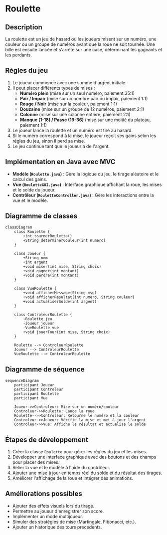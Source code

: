 # Roulette

## Description
La roulette est un jeu de hasard où les joueurs misent sur un numéro, une couleur ou un groupe de numéros avant que la roue ne soit tournée. Une bille est ensuite lancée et s'arrête sur une case, déterminant les gagnants et les perdants.

## Règles du jeu
1. Le joueur commence avec une somme d'argent initiale.
2. Il peut placer différents types de mises :
    - **Numéro plein** (mise sur un seul numéro, paiement 35:1)
    - **Pair / Impair** (mise sur un nombre pair ou impair, paiement 1:1)
    - **Rouge / Noir** (mise sur la couleur, paiement 1:1)
    - **Douzaine** (mise sur un groupe de 12 numéros, paiement 2:1)
    - **Colonne** (mise sur une colonne entière, paiement 2:1)
    - **Manque (1-18) / Passe (19-36)** (mise sur une moitié du plateau, paiement 1:1)
3. Le joueur lance la roulette et un numéro est tiré au hasard.
4. Si le numéro correspond à la mise, le joueur reçoit ses gains selon les règles du jeu, sinon il perd sa mise.
5. Le jeu continue tant que le joueur a de l'argent.

## Implémentation en Java avec MVC
- **Modèle (`Roulette.java`)** : Gère la logique du jeu, le tirage aléatoire et le calcul des gains.
- **Vue (`RouletteGUI.java`)** : Interface graphique affichant la roue, les mises et le solde du joueur.
- **Contrôleur (`RouletteController.java`)** : Gère les interactions entre la vue et le modèle.

## Diagramme de classes
```mermaid
classDiagram
    class Roulette {
        +int tournerRoulette()
        +String determinerCouleur(int numero)
    }
    
    class Joueur {
        +String nom
        +int argent
        +void miser(int mise, String choix)
        +void gagner(int montant)
        +void perdre(int montant)
    }

    class VueRoulette {
        +void afficherMessage(String msg)
        +void afficherResultat(int numero, String couleur)
        +void actualiserSolde(int argent)
    }

    class ControleurRoulette {
        -Roulette jeu
        -Joueur joueur
        -VueRoulette vue
        +void jouerTour(int mise, String choix)
    }

    Roulette --> ControleurRoulette
    Joueur --> ControleurRoulette
    VueRoulette --> ControleurRoulette
```

## Diagramme de séquence
```mermaid
sequenceDiagram
    participant Joueur
    participant Controleur
    participant Roulette
    participant Vue

    Joueur->>Controleur: Mise sur un numéro/couleur
    Controleur->>Roulette: Lance la roue
    Roulette-->>Controleur: Retourne le numéro et la couleur
    Controleur->>Joueur: Vérifie la mise et met à jour l'argent
    Controleur->>Vue: Affiche le résultat et actualise le solde
```

## Étapes de développement
1. Créer la classe `Roulette` pour gérer les règles du jeu et les mises.
2. Développer une interface graphique avec des boutons et des champs pour placer des mises.
3. Relier la vue et le modèle à l'aide du contrôleur.
4. Ajouter une mise à jour en temps réel du solde et du résultat des tirages.
5. Améliorer l'affichage de la roue et intégrer des animations.

## Améliorations possibles
- Ajouter des effets visuels lors du tirage.
- Permettre au joueur d'enregistrer son score.
- Implémenter un mode multijoueur.
- Simuler des stratégies de mise (Martingale, Fibonacci, etc.).
- Ajouter un historique des tours précédents.